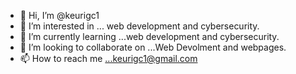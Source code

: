 - 👋 Hi, I’m @keurigc1
- 👀 I’m interested in ... web development and cybersecurity.
- 🌱 I’m currently learning ...web development and cybersecurity.
- 💞️ I’m looking to collaborate on ...Web Devolment and webpages.
- 📫 How to reach me ...keurigc1@gmail.com

<!---
keurigc1/keurigc1 is a ✨ special ✨ repository because its `README.md` (this file) appears on your GitHub profile.
You can click the Preview link to take a look at your changes.
--->
